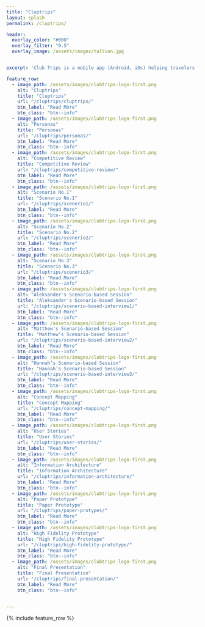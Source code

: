 ```yaml
---
title: "Cluptrips"
layout: splash
permalink: /cluptrips/

header:
  overlay_color: "#000"
  overlay_filter: "0.5"
  overlay_image: /assets/images/tallinn.jpg


excerpt: 'Club Trips is a mobile app (Android, iOs) helping travelers find underground electronic music clubs worldwide. As well as that, it makes sure that clubbers never lose their party crew while being at the event.'

feature_row:
  - image_path: /assets/images/clubtrips-logo-first.png
    alt: "Cluptrips"
    title: "Cluptrips"
    url: "/cluptrips/cluptrips/"
    btn_label: "Read More"
    btn_class: "btn--info"
  - image_path: /assets/images/clubtrips-logo-first.png
    alt: "Personas"
    title: "Personas"
    url: "/cluptrips/personas/"
    btn_label: "Read More"
    btn_class: "btn--info"
  - image_path: /assets/images/clubtrips-logo-first.png
    alt: "Competitive Review"
    title: "Competitive Review"
    url: "/cluptrips/competitive-review/"
    btn_label: "Read More"
    btn_class: "btn--info"
  - image_path: /assets/images/clubtrips-logo-first.png
    alt: "Scenario No.1"
    title: "Scenario No.1"
    url: "/cluptrips/scenerio1/"
    btn_label: "Read More"
    btn_class: "btn--info"
  - image_path: /assets/images/clubtrips-logo-first.png
    alt: "Scenario No.2"
    title: "Scenario No.2"
    url: "/cluptrips/scenerio2/"
    btn_label: "Read More"
    btn_class: "btn--info"
  - image_path: /assets/images/clubtrips-logo-first.png
    alt: "Scenario No.3"
    title: "Scenario No.3"
    url: "/cluptrips/scenerio3/"
    btn_label: "Read More"
    btn_class: "btn--info"
  - image_path: /assets/images/clubtrips-logo-first.png
    alt: "Aleksander's Scenario-based Session"
    title: "Aleksander's Scenario-based Session"
    url: "/cluptrips/scenerio-based-interview1/"
    btn_label: "Read More"
    btn_class: "btn--info"
  - image_path: /assets/images/clubtrips-logo-first.png
    alt: "Matthew's Scenario-based Session"
    title: "Matthew's Scenario-based Session"
    url: "/cluptrips/scenerio-based-interview2/"
    btn_label: "Read More"
    btn_class: "btn--info"
  - image_path: /assets/images/clubtrips-logo-first.png
    alt: "Hannah’s Scenario-based Session"
    title: "Hannah’s Scenario-based Session"
    url: "/cluptrips/scenerio-based-interview3/"
    btn_label: "Read More"
    btn_class: "btn--info"
  - image_path: /assets/images/clubtrips-logo-first.png
    alt: "Concept Mapping"
    title: "Concept Mapping"
    url: "/cluptrips/concept-mapping/"
    btn_label: "Read More"
    btn_class: "btn--info"
  - image_path: /assets/images/clubtrips-logo-first.png
    alt: "User Stories"
    title: "User Stories"
    url: "/cluptrips/user-stories/"
    btn_label: "Read More"
    btn_class: "btn--info"
  - image_path: /assets/images/clubtrips-logo-first.png
    alt: "Information Architecture"
    title: "Information Architecture"
    url: "/cluptrips/information-architecture/"
    btn_label: "Read More"
    btn_class: "btn--info"
  - image_path: /assets/images/clubtrips-logo-first.png
    alt: "Paper Prototype"
    title: "Paper Prototype"
    url: "/cluptrips/paper-protypes/"
    btn_label: "Read More"
    btn_class: "btn--info"
  - image_path: /assets/images/clubtrips-logo-first.png
    alt: "High Fidelity Prototype"
    title: "High Fidelity Prototype"
    url: "/cluptrips/high-fidelity-prototype/"
    btn_label: "Read More"
    btn_class: "btn--info"
  - image_path: /assets/images/clubtrips-logo-first.png
    alt: "Final Presentation"
    title: "Final Presentation"
    url: "/cluptrips/final-presentation/"
    btn_label: "Read More"
    btn_class: "btn--info"


---
```




{% include feature_row %}
